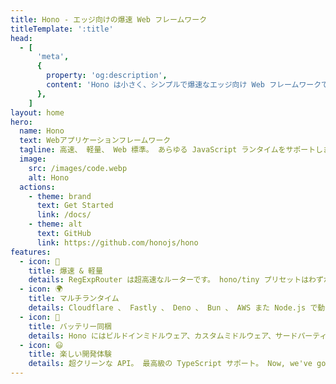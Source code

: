 ```yaml
---
title: Hono - エッジ向けの爆速 Web フレームワーク
titleTemplate: ':title'
head:
  - [
      'meta',
      {
        property: 'og:description',
        content: 'Hono は小さく、シンプルで爆速なエッジ向け Web フレームワークです。 Cloudflare Workers 、 Fastly Compute 、 Deno 、 Bun 、 Vercel 、 Netlify 、 AWS Lambda 、 Lambda@Edge そして Node.js で動作します。 速いですが、それだけではありません。',
      },
    ]
layout: home
hero:
  name: Hono
  text: Webアプリケーションフレームワーク
  tagline: 高速、 軽量、 Web 標準。 あらゆる JavaScript ランタイムをサポートします。
  image:
    src: /images/code.webp
    alt: Hono
  actions:
    - theme: brand
      text: Get Started
      link: /docs/
    - theme: alt
      text: GitHub
      link: https://github.com/honojs/hono
features:
  - icon: 🚀
    title: 爆速 & 軽量
    details: RegExpRouter は超高速なルーターです。 hono/tiny プリセットはわずか 14kB。 Web 標準 API のみを使用します。
  - icon: 🌍
    title: マルチランタイム
    details: Cloudflare 、 Fastly 、 Deno 、 Bun 、 AWS また Node.js で動作します。 同じコードが全てのプライベートで使用できます。
  - icon: 🔋
    title: バッテリー同梱
    details: Hono にはビルドインミドルウェア、カスタムミドルウェア、サードパーティーミドルウェアそしてヘルパーがあります。 バッテリー同梱。
  - icon: 😃
    title: 楽しい開発体験
    details: 超クリーンな API。 最高級の TypeScript サポート。 Now, we've got "Types".
---
```


<script setup>
// Heavily inspired by React
// https://github.com/reactjs/react.dev/pull/6817
import { onMounted } from 'vue'
onMounted(() => {
  var preferredKawaii
  try {
    preferredKawaii = localStorage.getItem('kawaii')
  } catch (err) {}
  const urlParams = new URLSearchParams(window.location.search)
  const kawaii = urlParams.get('kawaii')
  const setKawaii = () => {
    const images = document.querySelectorAll('.VPImage.image-src')
    images.forEach((img) => {
      img.src = '/images/hono-kawaii.png'
      img.classList.add("kawaii")
    })
  }
  if (kawaii === 'true') {
    try {
      localStorage.setItem('kawaii', true)
    } catch (err) {}
    console.log('kawaii mode enabled. logo credits to @sawaratsuki1004 via https://github.com/SAWARATSUKI/ServiceLogos');
    setKawaii()
  } else if (kawaii === 'false') {
    try {
      localStorage.removeItem('kawaii', false)
    } catch (err) {}
    const images = document.querySelectorAll('.VPImage.image-src')
    images.forEach((img) => {
      img.src = '/images/code.webp'
      img.classList.remove("kawaii")
    })
  } else if (preferredKawaii) {
    setKawaii()
  }
})
</script>
